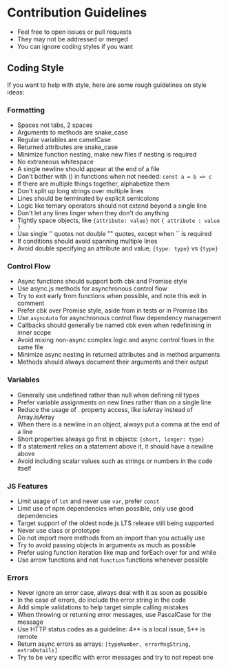 # Contribution Guidelines

- Feel free to open issues or pull requests
- They may not be addressed or merged
- You can ignore coding styles if you want

## Coding Style

If you want to help with style, here are some rough guidelines on style ideas:

### Formatting

- Spaces not tabs, 2 spaces
- Arguments to methods are snake_case
- Regular variables are camelCase
- Returned attributes are snake_case
- Minimize function nesting, make new files if nesting is required
- No extraneous whitespace
- A single newline should appear at the end of a file
- Don't bother with () in functions when not needed: `const a = b => c`
- If there are multiple things together, alphabetize them
- Don't split up long strings over multiple lines
- Lines should be terminated by explicit semicolons
- Logic like ternary operators should not extend beyond a single line
- Don't let any lines linger when they don't do anything
- Tightly space objects, like `{attribute: value}` not `{ attribute : value }`
- Use single '' quotes not double "" quotes, except when `` is required
- If conditions should avoid spanning multiple lines
- Avoid double specifying an attribute and value, `{type: type}` vs `{type}`

### Control Flow

- Async functions should support both cbk and Promise style
- Use async.js methods for asynchronous control flow
- Try to exit early from functions when possible, and note this exit in comment
- Prefer cbk over Promise style, aside from in tests or in Promise libs
- Use `asyncAuto` for asynchronous control flow dependency management
- Callbacks should generally be named cbk even when redefinining in inner scope
- Avoid mixing non-async complex logic and async control flows in the same file
- Minimize async nesting in returned attributes and in method arguments
- Methods should always document their arguments and their output

### Variables

- Generally use undefined rather than null when defining nil types
- Prefer variable assignments on new lines rather than on a single line
- Reduce the usage of . property access, like isArray instead of Array.isArray
- When there is a newline in an object, always put a comma at the end of a line
- Short properties always go first in objects: `{short, longer: type}`
- If a statement relies on a statement above it, it should have a newline above
- Avoid including scalar values such as strings or numbers in the code itself

### JS Features

- Limit usage of `let` and never use `var`, prefer `const`
- Limit use of npm dependencies when possible, only use good dependencies
- Target support of the oldest node.js LTS release still being supported
- Never use class or prototype
- Do not import more methods from an import than you actually use
- Try to avoid passing objects in arguments as much as possible
- Prefer using function iteration like map and forEach over for and while
- Use arrow functions and not `function` functions whenever possible

### Errors

- Never ignore an error case, always deal with it as soon as possible
- In the case of errors, do include the error string in the code
- Add simple validations to help target simple calling mistakes
- When throwing or returning error messages, use PascalCase for the message
- Use HTTP status codes as a guideline: 4** is a local issue, 5** is remote
- Return async errors as arrays: `[typeNumber, errorMsgString, extraDetails]`
- Try to be very specific with error messages and try to not repeat one

